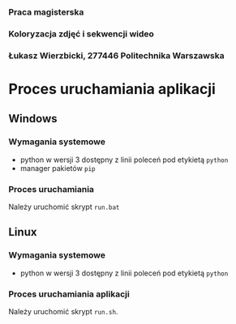 ### Praca magisterska 
### Koloryzacja zdjęć i sekwencji wideo
### Łukasz Wierzbicki, 277446 Politechnika Warszawska


# Proces uruchamiania aplikacji

## Windows

### Wymagania systemowe

- python w wersji 3 dostępny z linii poleceń pod etykietą `python`
- manager pakietów `pip`

### Proces uruchamiania

Należy uruchomić skrypt `run.bat`

## Linux

### Wymagania systemowe

- python w wersji 3 dostępny z linii poleceń pod etykietą `python`

### Proces uruchamiania aplikacji

Należy uruchomić skrypt `run.sh`.
